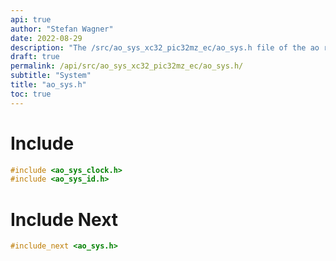 ```yaml
---
api: true
author: "Stefan Wagner"
date: 2022-08-29
description: "The /src/ao_sys_xc32_pic32mz_ec/ao_sys.h file of the ao real-time operating system."
draft: true
permalink: /api/src/ao_sys_xc32_pic32mz_ec/ao_sys.h/
subtitle: "System"
title: "ao_sys.h"
toc: true
---
```


# Include

```c
#include <ao_sys_clock.h>
#include <ao_sys_id.h>
```

# Include Next

```c
#include_next <ao_sys.h>
```
